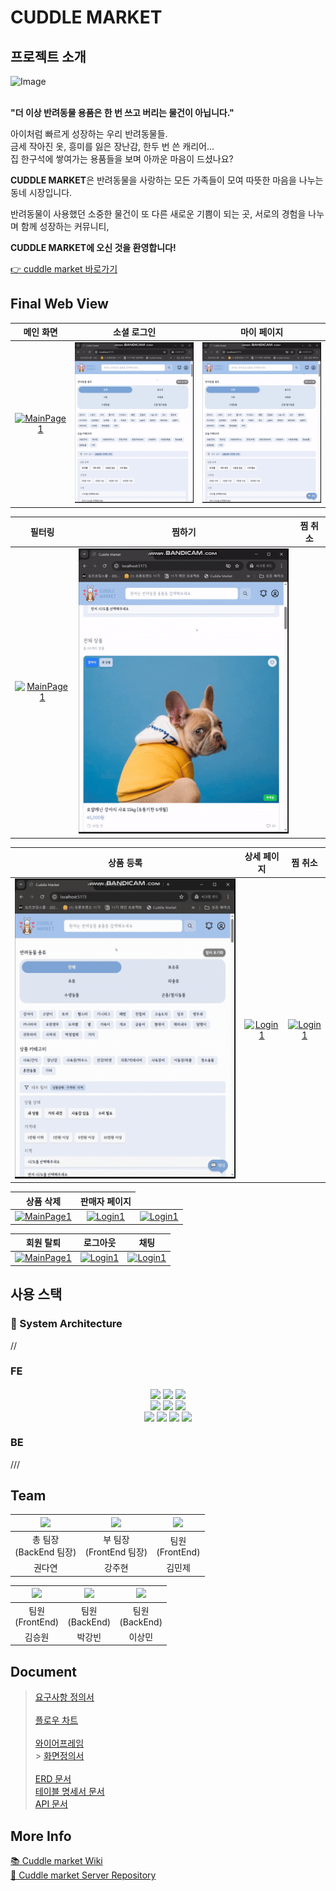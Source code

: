 # CUDDLE MARKET

## 프로젝트 소개

<div> 
<img  alt="Image" src="https://github.com/user-attachments/assets/6ea2172e-9a39-454d-8e13-461cc12dc075" /> </div>
<br/>
<!-- CUDDLE MARKET는 반려동물을 사랑하는 사람들을 위한 반려동물 중고용품 웹 플랫폼입니다.<br/>
더 이상 사용하지 않는 반려동물 용품을 쉽게 사고팔 수 있고, 다른 반려인들과 따뜻한 커뮤니티를 형성할 수 있습니다.
- 🐾 반려동물 용품의 합리적인 재사용
- 🐾 사용자 친화적인 간단한 UI/UX
- 🐾 따뜻한 감성을 담은 브랜드 아이덴티티 -->

**"더 이상 반려동물 용품은 한 번 쓰고 버리는 물건이 아닙니다."**

아이처럼 빠르게 성장하는 우리 반려동물들. <br/>
금세 작아진 옷, 흥미를 잃은 장난감, 한두 번 쓴 캐리어... <br/>
집 한구석에 쌓여가는 용품들을 보며 아까운 마음이 드셨나요? <br/>

**CUDDLE MARKET**은 반려동물을 사랑하는 모든 가족들이 모여
따뜻한 마음을 나누는 동네 시장입니다.

반려동물이 사용했던 소중한 물건이 또 다른 새로운 기쁨이 되는 곳,
서로의 경험을 나누며 함께 성장하는 커뮤니티,

**CUDDLE MARKET에 오신 것을 환영합니다!**

<a href="https://cuddle-market-fe.vercel.app/">👉 cuddle market 바로가기</a>


## Final Web View

<table>
<thead>
<tr>
<th align="center">메인 화면</th>
<th align="center">소셜 로그인</th>
<th align="center">마이 페이지</th>
</tr>
</thead>
<tbody>
<tr>
<td align="center"><a target="_blank" rel="noopener noreferrer nofollow" href="./images/메인화면.gif"><img src="./images/메인화면.gif" alt="MainPage1" style="width: 100%;"></a></td>
<td align="center"><a target="_blank" rel="noopener noreferrer nofollow" href="./images//소셜 로그인.gif"><img src="./images/소셜 로그인.gif" alt="Login1" style="width: 100%;"></a></td>
<td align="center"><a target="_blank" rel="noopener noreferrer nofollow" href="./images/마이페이지.gifgif"><img src="./images/마이페이지.gif" alt="MainPage1" style="width: 100%;"></a></td>
</tr>
</tbody>
</table>
<table>
<thead>
<tr>
<th align="center">필터링</th>
<th align="center">찜하기</th>
<th align="center">찜 취소</th>

</tr>
</thead>
<tbody>
<tr>
<td align="center"><a target="_blank" rel="noopener noreferrer nofollow" href="./images/필터링.gif"><img src="./images/필터링.gif" alt="MainPage1" style="width: 100%;"></a></td>
<td align="center"><a target="_blank" rel="noopener noreferrer nofollow" href="./images/찜하기.gif"><img src="./images/찜하기.gif" alt="Login1" style="width: 100%;"></a></td>
<td align="center"><a target="_blank" rel="noopener noreferrer nofollow" href="./images/찜 취소.gif" style="width: 100%;"></a></td>
</tr>
</tbody>
</table>
<table>
<thead>
<tr>

<th align="center">상품 등록</th>
<th align="center">상세 페이지</th>
<th align="center">찜 취소</th>
</tr>
</thead>
<tbody>
<tr>
<td align="center"><a target="_blank" rel="noopener noreferrer nofollow" href="./images/상품등록.gif"><img src="./images/상품등록.gif" alt="MainPage1" style="width: 100%;"></a></td>
<td align="center"><a target="_blank" rel="noopener noreferrer nofollow" href="./images/"><img src="https://camo.githubusercontent.com/98bbd4cd134b72cb7ff2794e164cc4507ddd5a4e895b3880e6e8e9360b6b4da4/68747470733a2f2f6c68362e676f6f676c6575736572636f6e74656e742e636f6d2f4c674c6e794b347862696a5f536d4251645f39622d7a4b4c374e6a46426365584c467239376f2d53397a344a4d7737625a614f34453957355362774a6e5f784f4156753478436b3953653065715368665038596b7a6b614c2d51696c715661364c526151455135683450484c5a4f676d54385a427942562d6545495a457239443349316d42367175356e684965687570333931304679746e72513d7332303438" alt="Login1" data-canonical-src="https://lh6.googleusercontent.com/LgLnyK4xbij_SmBQd_9b-zKL7NjFBceXLFr97o-S9z4JMw7bZaO4E9W5SbwJn_xOAVu4xCk9Se0eqShfP8YkzkaL-QilqVa6LRaQEQ5h4PHLZOgmT8ZByBV-eEIZEr9D3I1mB6qu5nhIehup3910FytnrQ=s2048" style="max-width: 100%;"></a></td>
<td align="center"><a target="_blank" rel="noopener noreferrer nofollow" href="https://camo.githubusercontent.com/98bbd4cd134b72cb7ff2794e164cc4507ddd5a4e895b3880e6e8e9360b6b4da4/68747470733a2f2f6c68362e676f6f676c6575736572636f6e74656e742e636f6d2f4c674c6e794b347862696a5f536d4251645f39622d7a4b4c374e6a46426365584c467239376f2d53397a344a4d7737625a614f34453957355362774a6e5f784f4156753478436b3953653065715368665038596b7a6b614c2d51696c715661364c526151455135683450484c5a4f676d54385a427942562d6545495a457239443349316d42367175356e684965687570333931304679746e72513d7332303438"><img src="https://camo.githubusercontent.com/98bbd4cd134b72cb7ff2794e164cc4507ddd5a4e895b3880e6e8e9360b6b4da4/68747470733a2f2f6c68362e676f6f676c6575736572636f6e74656e742e636f6d2f4c674c6e794b347862696a5f536d4251645f39622d7a4b4c374e6a46426365584c467239376f2d53397a344a4d7737625a614f34453957355362774a6e5f784f4156753478436b3953653065715368665038596b7a6b614c2d51696c715661364c526151455135683450484c5a4f676d54385a427942562d6545495a457239443349316d42367175356e684965687570333931304679746e72513d7332303438" alt="Login1" data-canonical-src="https://lh6.googleusercontent.com/LgLnyK4xbij_SmBQd_9b-zKL7NjFBceXLFr97o-S9z4JMw7bZaO4E9W5SbwJn_xOAVu4xCk9Se0eqShfP8YkzkaL-QilqVa6LRaQEQ5h4PHLZOgmT8ZByBV-eEIZEr9D3I1mB6qu5nhIehup3910FytnrQ=s2048" style="max-width: 100%;"></a></td>
</tr>
</tbody>
</table>
<table>
<thead>
<tr>
<th align="center">상품 삭제</th>
<th align="center">판매자 페이지</th>
</tr>
</thead>
<tbody>
<tr>
<td align="center"><a target="_blank" rel="noopener noreferrer nofollow" href="https://camo.githubusercontent.com/7b221d575002a1f55cadea3406716a01a4ff2986bbb644d427969812c99a5315/68747470733a2f2f6c68362e676f6f676c6575736572636f6e74656e742e636f6d2f4d37527861595f5a7346357351637169494f616664424748755647714b725130633037687a4f744c676b687859544b2d61524b5764686b4d66693844616f5a787944574c5a4b68645545444b424945704554636d325f7348354a645736396d724f587a41534d5159484645696150305162674345486135626e4b7a4954472d76397a746e3051666243655a747a6e4a38712d53446f32716f45413d7332303438"><img src="https://camo.githubusercontent.com/7b221d575002a1f55cadea3406716a01a4ff2986bbb644d427969812c99a5315/68747470733a2f2f6c68362e676f6f676c6575736572636f6e74656e742e636f6d2f4d37527861595f5a7346357351637169494f616664424748755647714b725130633037687a4f744c676b687859544b2d61524b5764686b4d66693844616f5a787944574c5a4b68645545444b424945704554636d325f7348354a645736396d724f587a41534d5159484645696150305162674345486135626e4b7a4954472d76397a746e3051666243655a747a6e4a38712d53446f32716f45413d7332303438" alt="MainPage1" data-canonical-src="https://lh6.googleusercontent.com/M7RxaY_ZsF5sQcqiIOafdBGHuVGqKrQ0c07hzOtLgkhxYTK-aRKWdhkMfi8DaoZxyDWLZKhdUEDKBIEpETcm2_sH5JdW69mrOXzASMQYHFEiaP0QbgCEHa5bnKzITG-v9ztn0QfbCeZtznJ8q-SDo2qoEA=s2048" style="max-width: 100%;"></a></td>
<td align="center"><a target="_blank" rel="noopener noreferrer nofollow" href="https://camo.githubusercontent.com/98bbd4cd134b72cb7ff2794e164cc4507ddd5a4e895b3880e6e8e9360b6b4da4/68747470733a2f2f6c68362e676f6f676c6575736572636f6e74656e742e636f6d2f4c674c6e794b347862696a5f536d4251645f39622d7a4b4c374e6a46426365584c467239376f2d53397a344a4d7737625a614f34453957355362774a6e5f784f4156753478436b3953653065715368665038596b7a6b614c2d51696c715661364c526151455135683450484c5a4f676d54385a427942562d6545495a457239443349316d42367175356e684965687570333931304679746e72513d7332303438"><img src="https://camo.githubusercontent.com/98bbd4cd134b72cb7ff2794e164cc4507ddd5a4e895b3880e6e8e9360b6b4da4/68747470733a2f2f6c68362e676f6f676c6575736572636f6e74656e742e636f6d2f4c674c6e794b347862696a5f536d4251645f39622d7a4b4c374e6a46426365584c467239376f2d53397a344a4d7737625a614f34453957355362774a6e5f784f4156753478436b3953653065715368665038596b7a6b614c2d51696c715661364c526151455135683450484c5a4f676d54385a427942562d6545495a457239443349316d42367175356e684965687570333931304679746e72513d7332303438" alt="Login1" data-canonical-src="https://lh6.googleusercontent.com/LgLnyK4xbij_SmBQd_9b-zKL7NjFBceXLFr97o-S9z4JMw7bZaO4E9W5SbwJn_xOAVu4xCk9Se0eqShfP8YkzkaL-QilqVa6LRaQEQ5h4PHLZOgmT8ZByBV-eEIZEr9D3I1mB6qu5nhIehup3910FytnrQ=s2048" style="max-width: 100%;"></a></td>
<td align="center"><a target="_blank" rel="noopener noreferrer nofollow" href="https://camo.githubusercontent.com/98bbd4cd134b72cb7ff2794e164cc4507ddd5a4e895b3880e6e8e9360b6b4da4/68747470733a2f2f6c68362e676f6f676c6575736572636f6e74656e742e636f6d2f4c674c6e794b347862696a5f536d4251645f39622d7a4b4c374e6a46426365584c467239376f2d53397a344a4d7737625a614f34453957355362774a6e5f784f4156753478436b3953653065715368665038596b7a6b614c2d51696c715661364c526151455135683450484c5a4f676d54385a427942562d6545495a457239443349316d42367175356e684965687570333931304679746e72513d7332303438"><img src="https://camo.githubusercontent.com/98bbd4cd134b72cb7ff2794e164cc4507ddd5a4e895b3880e6e8e9360b6b4da4/68747470733a2f2f6c68362e676f6f676c6575736572636f6e74656e742e636f6d2f4c674c6e794b347862696a5f536d4251645f39622d7a4b4c374e6a46426365584c467239376f2d53397a344a4d7737625a614f34453957355362774a6e5f784f4156753478436b3953653065715368665038596b7a6b614c2d51696c715661364c526151455135683450484c5a4f676d54385a427942562d6545495a457239443349316d42367175356e684965687570333931304679746e72513d7332303438" alt="Login1" data-canonical-src="https://lh6.googleusercontent.com/LgLnyK4xbij_SmBQd_9b-zKL7NjFBceXLFr97o-S9z4JMw7bZaO4E9W5SbwJn_xOAVu4xCk9Se0eqShfP8YkzkaL-QilqVa6LRaQEQ5h4PHLZOgmT8ZByBV-eEIZEr9D3I1mB6qu5nhIehup3910FytnrQ=s2048" style="max-width: 100%;"></a></td>
</tr>
</tbody>
</table>
<table>
<thead>
<tr>
<th align="center">회원 탈퇴</th>
<th align="center">로그아웃</th>
<th align="center">채팅</th>
</tr>
</thead>
<tbody>
<tr>
<td align="center"><a target="_blank" rel="noopener noreferrer nofollow" href="https://camo.githubusercontent.com/7b221d575002a1f55cadea3406716a01a4ff2986bbb644d427969812c99a5315/68747470733a2f2f6c68362e676f6f676c6575736572636f6e74656e742e636f6d2f4d37527861595f5a7346357351637169494f616664424748755647714b725130633037687a4f744c676b687859544b2d61524b5764686b4d66693844616f5a787944574c5a4b68645545444b424945704554636d325f7348354a645736396d724f587a41534d5159484645696150305162674345486135626e4b7a4954472d76397a746e3051666243655a747a6e4a38712d53446f32716f45413d7332303438"><img src="https://camo.githubusercontent.com/7b221d575002a1f55cadea3406716a01a4ff2986bbb644d427969812c99a5315/68747470733a2f2f6c68362e676f6f676c6575736572636f6e74656e742e636f6d2f4d37527861595f5a7346357351637169494f616664424748755647714b725130633037687a4f744c676b687859544b2d61524b5764686b4d66693844616f5a787944574c5a4b68645545444b424945704554636d325f7348354a645736396d724f587a41534d5159484645696150305162674345486135626e4b7a4954472d76397a746e3051666243655a747a6e4a38712d53446f32716f45413d7332303438" alt="MainPage1" data-canonical-src="https://lh6.googleusercontent.com/M7RxaY_ZsF5sQcqiIOafdBGHuVGqKrQ0c07hzOtLgkhxYTK-aRKWdhkMfi8DaoZxyDWLZKhdUEDKBIEpETcm2_sH5JdW69mrOXzASMQYHFEiaP0QbgCEHa5bnKzITG-v9ztn0QfbCeZtznJ8q-SDo2qoEA=s2048" style="max-width: 100%;"></a></td>
<td align="center"><a target="_blank" rel="noopener noreferrer nofollow" href="https://camo.githubusercontent.com/98bbd4cd134b72cb7ff2794e164cc4507ddd5a4e895b3880e6e8e9360b6b4da4/68747470733a2f2f6c68362e676f6f676c6575736572636f6e74656e742e636f6d2f4c674c6e794b347862696a5f536d4251645f39622d7a4b4c374e6a46426365584c467239376f2d53397a344a4d7737625a614f34453957355362774a6e5f784f4156753478436b3953653065715368665038596b7a6b614c2d51696c715661364c526151455135683450484c5a4f676d54385a427942562d6545495a457239443349316d42367175356e684965687570333931304679746e72513d7332303438"><img src="https://camo.githubusercontent.com/98bbd4cd134b72cb7ff2794e164cc4507ddd5a4e895b3880e6e8e9360b6b4da4/68747470733a2f2f6c68362e676f6f676c6575736572636f6e74656e742e636f6d2f4c674c6e794b347862696a5f536d4251645f39622d7a4b4c374e6a46426365584c467239376f2d53397a344a4d7737625a614f34453957355362774a6e5f784f4156753478436b3953653065715368665038596b7a6b614c2d51696c715661364c526151455135683450484c5a4f676d54385a427942562d6545495a457239443349316d42367175356e684965687570333931304679746e72513d7332303438" alt="Login1" data-canonical-src="https://lh6.googleusercontent.com/LgLnyK4xbij_SmBQd_9b-zKL7NjFBceXLFr97o-S9z4JMw7bZaO4E9W5SbwJn_xOAVu4xCk9Se0eqShfP8YkzkaL-QilqVa6LRaQEQ5h4PHLZOgmT8ZByBV-eEIZEr9D3I1mB6qu5nhIehup3910FytnrQ=s2048" style="max-width: 100%;"></a></td>
<td align="center"><a target="_blank" rel="noopener noreferrer nofollow" href="https://camo.githubusercontent.com/98bbd4cd134b72cb7ff2794e164cc4507ddd5a4e895b3880e6e8e9360b6b4da4/68747470733a2f2f6c68362e676f6f676c6575736572636f6e74656e742e636f6d2f4c674c6e794b347862696a5f536d4251645f39622d7a4b4c374e6a46426365584c467239376f2d53397a344a4d7737625a614f34453957355362774a6e5f784f4156753478436b3953653065715368665038596b7a6b614c2d51696c715661364c526151455135683450484c5a4f676d54385a427942562d6545495a457239443349316d42367175356e684965687570333931304679746e72513d7332303438"><img src="https://camo.githubusercontent.com/98bbd4cd134b72cb7ff2794e164cc4507ddd5a4e895b3880e6e8e9360b6b4da4/68747470733a2f2f6c68362e676f6f676c6575736572636f6e74656e742e636f6d2f4c674c6e794b347862696a5f536d4251645f39622d7a4b4c374e6a46426365584c467239376f2d53397a344a4d7737625a614f34453957355362774a6e5f784f4156753478436b3953653065715368665038596b7a6b614c2d51696c715661364c526151455135683450484c5a4f676d54385a427942562d6545495a457239443349316d42367175356e684965687570333931304679746e72513d7332303438" alt="Login1" data-canonical-src="https://lh6.googleusercontent.com/LgLnyK4xbij_SmBQd_9b-zKL7NjFBceXLFr97o-S9z4JMw7bZaO4E9W5SbwJn_xOAVu4xCk9Se0eqShfP8YkzkaL-QilqVa6LRaQEQ5h4PHLZOgmT8ZByBV-eEIZEr9D3I1mB6qu5nhIehup3910FytnrQ=s2048" style="max-width: 100%;"></a></td>
</tr>
</tbody>
</table>

## 사용 스택

### 🔧 System Architecture

//

### FE

<div align="center">
<img align="center" src="https://img.shields.io/badge/HTML5-FE642E?style=flat-square&logo=html5&logoColor=white"/>
<img align="center" src="https://img.shields.io/badge/CSS3-2E9AFE?style=flat-square&logo=CSS3&logoColor=white"/>
<img align="center" src="https://img.shields.io/badge/Javascript-f7df1e?style=flat-square&logo=Javascript&logoColor=black"/><br>
<img align="center" src="https://img.shields.io/badge/React-2E2E2E?style=flat-square&logo=React&logoColor=61dafb"/>
<img align="center" src="https://img.shields.io/badge/TypeScript-3178c6?style=flat-square&logo=TypeScript&logoColor=white"/>
<img align="center" src="https://img.shields.io/badge/figma-A259FF?style=flat-square&logo=figma&logoColor=fff
"/><br>
<img align="center" src="https://img.shields.io/badge/prettier-61e1e6?style=flat-square&logo=prettier&logoColor=magenta"/>
<img align="center" src="https://img.shields.io/badge/Tailwind-06B6D4?style=flat-square&logo=tailwind-css&logoColor=fff"/>
<img align="center" src="https://img.shields.io/badge/zustand-lightgray?style=flat-square"/>
<img align="center" src="https://img.shields.io/badge/npm-%23CB3837?style=flat-square&logo=npm"/>
</div>

### BE

///

## Team

<table align="center">
<thead>
<tr>
<th align="center"><a href="https://github.com/Dayeon-00"><img src="https://img.shields.io/badge/github-Dayeon-blue?style=for-the-badge&logo=github&logoColor=%23fff&labelColor=%23181717" width="100px/" style="max-width: 100%;"></a><br></th>
<th align="center"><a href="https://github.com/jjub0217"><img src="https://img.shields.io/badge/github-jjub0217-blue?style=for-the-badge&logo=github&logoColor=%23fff&labelColor=%23181717" width="100px/" style="max-width: 100%;"></a><br></th>
<th align="center"><a href="https://github.com/minjekim64"><img src="https://img.shields.io/badge/github-minjekim64-blue?style=for-the-badge&logo=github&logoColor=%23fff&labelColor=%23181717" width="100px/" style="max-width: 100%;"></a><br></th>
</tr>
</thead>
<tbody>
<tr>
<td align="center">총 팀장<br>(BackEnd 팀장)</td> 
<td align="center">부 팀장<br>(FrontEnd 팀장)</td>
<td align="center">팀원<br>(FrontEnd)</td>

</tr>
<tr>
<td align="center">권다연</td>
<td align="center">강주현</td>
<td align="center">김민제</td>

</tr>
</tbody>
</table>
<table align="center">
<thead>
<tr>
<th align="center"><a href="https://github.com/dirage1"><img src="https://img.shields.io/badge/github-dirage1-blue?style=for-the-badge&logo=github&logoColor=%23fff&labelColor=%23181717" width="100px/" style="max-width: 100%;"></a><br></th>
<th align="center"><a href="https://github.com/ParkKangbin"><img src="https://img.shields.io/badge/github-ParkKangbin-blue?style=for-the-badge&logo=github&logoColor=%23fff&labelColor=%23181717" width="100px/" style="max-width: 100%;"></a><br></th>
<th align="center"><a href="https://github.com/ark2313"><img src="https://img.shields.io/badge/github-ark2313-blue?style=for-the-badge&logo=github&logoColor=%23fff&labelColor=%23181717" width="100px/" style="max-width: 100%;"></a><br></th>

</tr>
</thead>
<tbody>
<tr>
<td align="center">팀원<br>(FrontEnd)</td>
<td align="center">팀원<br>(BackEnd)</td>
<td align="center">팀원<br>(BackEnd)</td>
</tr>
<tr>
<td align="center">김승원</td>
<td align="center">박강빈</td>
<td align="center">이상민</td>
</tr>
</tbody>
</table>

## Document

> <a href="">요구사항 정의서</a><br>  
<a href="https://github.com/ExpectedAnnualSalaryOf4TrillionWon/Cuddle-Market-FE/wiki/Flow-Chart">플로우 차트</a><br>  
<a href="">와이어프레임</a><br> > <a href="">화면정의서</a><br>  
<a href="">ERD 문서</a><br> 
<a href="">테이블 명세서 문서</a><br> 
<a href="">API 문서</a><br>

## More Info

<a href="">📚 Cuddle market Wiki</a><br>
<a href="">🔐 Cuddle market Server Repository</a><br>
